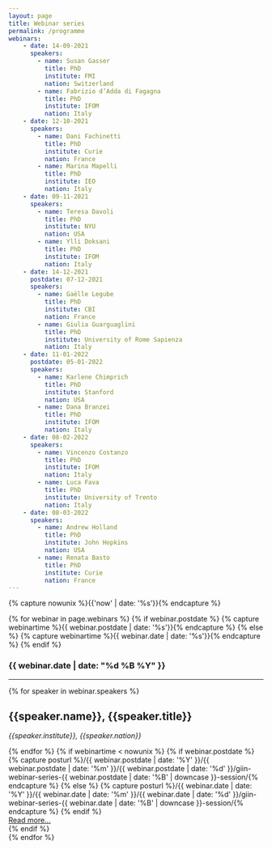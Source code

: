 ```yaml
---
layout: page
title: Webinar series
permalink: /programme
webinars:
    - date: 14-09-2021
      speakers:
        - name: Susan Gasser
          title: PhD
          institute: FMI
          nation: Switzerland
        - name: Fabrizio d’Adda di Fagagna
          title: PhD
          institute: IFOM
          nation: Italy
    - date: 12-10-2021
      speakers:
        - name: Dani Fachinetti
          title: PhD
          institute: Curie
          nation: France
        - name: Marina Mapelli
          title: PhD
          institute: IEO
          nation: Italy
    - date: 09-11-2021
      speakers:
        - name: Teresa Davoli
          title: PhD
          institute: NYU
          nation: USA
        - name: Ylli Doksani
          title: PhD
          institute: IFOM
          nation: Italy
    - date: 14-12-2021
      postdate: 07-12-2021
      speakers:
        - name: Gaëlle Legube
          title: PhD
          institute: CBI
          nation: France
        - name: Giulia Guarguaglini
          title: PhD
          institute: University of Rome Sapienza
          nation: Italy
    - date: 11-01-2022
      postdate: 05-01-2022
      speakers:
        - name: Karlene Chimprich
          title: PhD
          institute: Stanford
          nation: USA
        - name: Dana Branzei
          title: PhD
          institute: IFOM
          nation: Italy
    - date: 08-02-2022
      speakers:
        - name: Vincenzo Costanzo
          title: PhD
          institute: IFOM
          nation: Italy
        - name: Luca Fava
          title: PhD
          institute: University of Trento
          nation: Italy
    - date: 08-03-2022
      speakers:
        - name: Andrew Holland
          title: PhD
          institute: John Hopkins
          nation: USA
        - name: Renata Basto
          title: PhD
          institute: Curie
          nation: France
---
```


{% capture nowunix %}{{'now' | date: '%s'}}{% endcapture %}

{% for webinar in page.webinars %}
    {% if webinar.postdate %}
        {% capture webinartime %}{{ webinar.postdate | date: '%s'}}{% endcapture %}
    {% else %}
        {% capture webinartime %}{{ webinar.date | date: '%s'}}{% endcapture %}
    {% endif %}
<h3 class="h3 font-weight-light mt-4">
    {{ webinar.date | date: "%d %B %Y" }} 
</h3>
<hr>
<div class="row">
    {% for speaker in webinar.speakers %}
    <div class="col-lg-6 text-center">
      <div class="talk-card">
          <h2 class="h2 font-weight-light">{{speaker.name}}, {{speaker.title}}</h2>
          <p class="card-body"><i>{{speaker.institute}}, {{speaker.nation}}</i></p>
        </div>
    </div>
    {% endfor %}
    {% if webinartime < nowunix %}
    {% if webinar.postdate %}
        {% capture posturl %}/{{ webinar.postdate | date: '%Y' }}/{{ webinar.postdate | date: '%m' }}/{{ webinar.postdate | date: '%d' }}/giin-webinar-series-{{ webinar.postdate | date: '%B' | downcase }}-session/{% endcapture %}
    {% else %}
        {% capture posturl %}/{{ webinar.date | date: '%Y' }}/{{ webinar.date | date: '%m' }}/{{ webinar.date | date: '%d' }}/giin-webinar-series-{{ webinar.date | date: '%B' | downcase }}-session/{% endcapture %}
    {% endif %}
    <div class="col-lg-12 mt-2">
        <div class="float-right">
        <a href="{{posturl}}" class="btn btn-sm btn-primary">Read more...</a>
        </div>
    </div>
    {% endif %}
</div>
{% endfor %}
